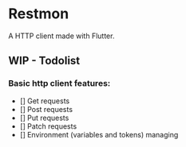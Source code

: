 # Restmon

A HTTP client made with Flutter.

## WIP - Todolist

### Basic http client features:
- [] Get requests
- [] Post requests
- [] Put requests
- [] Patch requests
- [] Environment (variables and tokens) managing

